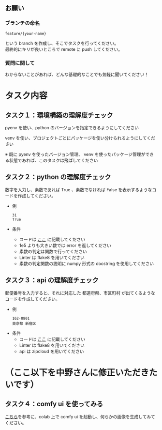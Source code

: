 ## お願い
### ブランチの命名  
```
feature/{your-name}
```
という branch を作成し、そこでタスクを行ってください。  
最終的にキリが良いところで remote に push してください。  

### 質問に関して  
わからないことがあれば、どんな基礎的なことでも気軽に聞いてください！

# タスク内容
## タスク１：環境構築の理解度チェック
pyenv を使い、python のバージョンを指定できるようにしてください

venv を使い、プロジェクトごとにパッケージを使い分けられるようにしてください

※ 既に pyenv を使ったバージョン管理、 venv を使ったパッケージ管理ができる状態であれば、このタスクは飛ばしてください

## タスク２：python の理解度チェック
数字を入力し、素数であれば True 、素数でなければ False を表示するようなコードを作成してください。

* 例
    ```
    31  
    True
    ```

* 条件
    * コードは [ここ](./tasks/python.py) に記載してください
    * 1e5 よりも大きい数では error を返してください
    * 素数の判定は関数で行ってください
    * Linter は flake8 を用いてください
    * 素数の判定関数の説明に numpy 形式の docstring を使用してください

## タスク３：api の理解度チェック
郵便番号を入力すると、それに対応した 都道府県、市区町村 が出てくるようなコードを作成してください。

* 例
    ```
    162-0801  
    東京都 新宿区
    ```
* 条件
  * コードは [ここ](./tasks/weather.py) に記載してください
  * Linter は flake8 を用いてください
  * api は zipcloud を用いてください

# （ここ以下を中野さんに修正いただきたいです）
## タスク４：comfy ui を使ってみる
[こちら](https://github.com/comfyanonymous/ComfyUI)を参考に、colab 上で comfy ui を起動し、何らかの画像を生成してみてください。
